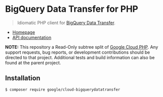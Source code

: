 # BigQuery Data Transfer for PHP

> Idiomatic PHP client for [BigQuery Data Transfer](https://cloud.google.com/bigquery/transfer/).

* [Homepage](http://googlecloudplatform.github.io/google-cloud-php)
* [API documentation](http://googlecloudplatform.github.io/google-cloud-php/#/docs/google-cloud/latest/bigquerydatatransfer/readme)

**NOTE:** This repository a Read-Only subtree split of
[Google Cloud PHP](https://github.com/googlecloudplatform/google-cloud-php). Any
support requests, bug reports, or development contributions should be directed to
that project. Additional tests and build information can also be found at the
parent project.

## Installation

```
$ composer require google/cloud-bigquerydatatransfer
```
